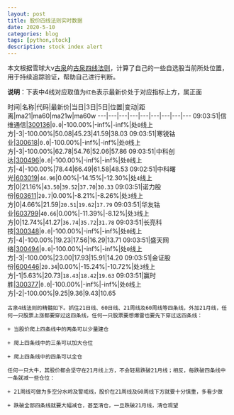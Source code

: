 ```yaml
---
layout: post
title: 股价四线法则实时数据
date: 2020-5-10
categories: blog
tags: [python,stock]
description: stock index alert
---
```



本文根据雪球大v[古泉](https://xueqiu.com/u/7148646888)的[古泉四线法则](https://xueqiu.com/7148646888/130498192)，计算了自己的一些自选股当前所处位置，用于持续追踪验证，帮助自己进行判断。

**说明**：下表中4线对应取值为`红色`表示最新价处于对应指标上方，属正面

时间|名称|代码|最新价|当日|3日|5日|位置|变动|距离|ma21|ma60|ma21w|ma60w
---|---|---|---|---|---|---|---|---
09:03:51|信维通信|[300136](https://xueqiu.com/S/SZ300136)|`0.0`|-100.00%|-inf%|-inf%|处`0`线上方|-3|-100.00%|50.08|45.23|41.59|38.03
09:03:51|寒锐钴业|[300618](https://xueqiu.com/S/SZ300618)|`0.0`|-100.00%|-inf%|-inf%|处`0`线上方|-3|-100.00%|62.78|54.76|52.06|57.86
09:03:51|中科创达|[300496](https://xueqiu.com/S/SZ300496)|`0.0`|-100.00%|-inf%|-inf%|处`0`线上方|-4|-100.00%|78.44|66.49|61.58|48.53
09:02:51|中科曙光|[603019](https://xueqiu.com/S/SH603019)|`44.96`|0.00%|-14.15%|-12.30%|处`4`线上方|0|21.16%|`43.50`|`39.52`|`37.70`|`30.33`
09:03:51|诺力股份|[603611](https://xueqiu.com/S/SH603611)|`20.7`|0.00%|-8.21%|-8.26%|处`3`线上方|0|4.66%|21.59|`20.51`|`19.62`|`17.79`
09:03:51|华友钴业|[603799](https://xueqiu.com/S/SH603799)|`40.66`|0.00%|-11.39%|-8.12%|处`3`线上方|0|12.74%|41.27|`36.74`|`35.72`|`31.78`
09:03:51|长亮科技|[300348](https://xueqiu.com/S/SZ300348)|`0.0`|-100.00%|-inf%|-inf%|处`0`线上方|-4|-100.00%|19.23|17.56|16.29|13.71
09:03:51|盛天网络|[300494](https://xueqiu.com/S/SZ300494)|`0.0`|-100.00%|-inf%|-inf%|处`0`线上方|-3|-100.00%|23.00|17.93|15.91|14.20
09:03:51|金证股份|[600446](https://xueqiu.com/S/SH600446)|`20.34`|0.00%|-15.24%|-10.72%|处`3`线上方|-1|5.63%|20.73|`18.43`|`18.42`|`19.63`
09:03:51|赢时胜|[300377](https://xueqiu.com/S/SZ300377)|`0.0`|-100.00%|-inf%|-inf%|处`0`线上方|-2|-100.00%|9.25|9.36|9.43|10.65

```
古泉4线法则的精髓如下。抓住21日线、60日线、21周线及60周线等四条线，外加21月线，任何一只股票上涨都要穿过这四条线，任何一只股票要想爆雷也要先下穿过这四条线：

+ 当股价爬上四条线中的两条可以少量建仓

+ 爬上四条线中的三条可以加大仓位

+ 爬上四条线中的四条可以全仓

任何一只大牛，其股价都会坚守在21月线上方，不会轻易跌破21月线；相反，每跌破四条线中一条就减一些仓位：

+ 21周线可做为多空分水岭及警戒线，股价在21周线及60周线下方就要十分慎重，多看少做

+ 跌破全部四条线就要大幅减仓，甚至清仓，一旦跌破21月线，清仓观望
```
